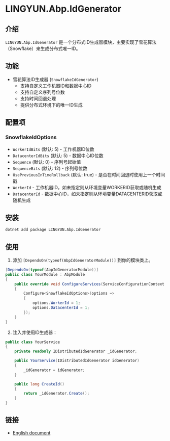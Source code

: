 # LINGYUN.Abp.IdGenerator

## 介绍

`LINGYUN.Abp.IdGenerator` 是一个分布式ID生成器模块，主要实现了雪花算法（Snowflake）来生成分布式唯一ID。

## 功能

* 雪花算法ID生成器 (`SnowflakeIdGenerator`)
  * 支持自定义工作机器ID和数据中心ID
  * 支持自定义序列号位数
  * 支持时间回退处理
  * 提供分布式环境下的唯一ID生成

## 配置项

### SnowflakeIdOptions

* `WorkerIdBits` (默认: 5) - 工作机器ID位数
* `DatacenterIdBits` (默认: 5) - 数据中心ID位数
* `Sequence` (默认: 0) - 序列号起始值
* `SequenceBits` (默认: 12) - 序列号位数
* `UsePreviousInTimeRollback` (默认: true) - 是否在时间回退时使用上一个时间戳
* `WorkerId` - 工作机器ID，如未指定则从环境变量WORKERID获取或随机生成
* `DatacenterId` - 数据中心ID，如未指定则从环境变量DATACENTERID获取或随机生成

## 安装

```bash
dotnet add package LINGYUN.Abp.IdGenerator
```

## 使用

1. 添加 `[DependsOn(typeof(AbpIdGeneratorModule))]` 到你的模块类上。

```csharp
[DependsOn(typeof(AbpIdGeneratorModule))]
public class YourModule : AbpModule
{
    public override void ConfigureServices(ServiceConfigurationContext context)
    {
        Configure<SnowflakeIdOptions>(options =>
        {
            options.WorkerId = 1;
            options.DatacenterId = 1;
        });
    }
}
```

2. 注入并使用ID生成器：

```csharp
public class YourService
{
    private readonly IDistributedIdGenerator _idGenerator;

    public YourService(IDistributedIdGenerator idGenerator)
    {
        _idGenerator = idGenerator;
    }

    public long CreateId()
    {
        return _idGenerator.Create();
    }
}
```

## 链接

* [English document](./README.EN.md)
